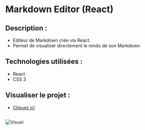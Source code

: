 # Markdown Editor (React)

## Description :
* Editeur de Markdown crée via React.
* Permet de visualiser directement le rendu de son Markdown

## Technologies utilisées :
* React
* CSS 3

## Visualiser le projet : 
* [Cliquez ici](https://julie-desvaux.github.io/react_markdown_editor/)

## 
![Visuel](http://julie-desvaux.com/images/markdown_editor.png "Visuel")
